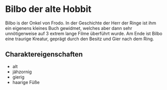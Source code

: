# Bilbo der alte Hobbit
Bilbo is der Onkel von Frodo. In der Geschichte der Herr der Ringe ist ihm ein eigenens kleines Buch gewidmet, welches aber dann sehr unnötigerweise auf 3 extrem lange Filme überführt wurde. Am Ende ist Bilbo eine traurige Kreatur, geprägt durch den Besitz und Gier nach dem Ring.
## Charaktereigenschaften
* alt
* jähzornig
* gierig
* haarige Füße